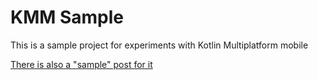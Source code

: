 # KMM Sample

This is a sample project for experiments with Kotlin Multiplatform mobile

[There is also a "sample" post for it](https://www.notion.so/T-shaping-for-iOS-Developers-with-Kotlin-Multiplatform-in-4-hours-87d2ea5884214e3297113da9c0912b2d)  